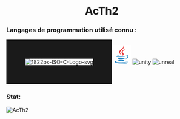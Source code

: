 
<br>
<h1 align="center">AcTh2</h1>

<h3 align="left">Langages de programmation utilisé connu :</h3><img src="https://upload.wikimedia.org/wikipedia/commons/4/4b/Bash_Logo_Colored.svg" alt="1822px-ISO-C-Logo-svg" border="50" height="50"><img src="https://raw.githubusercontent.com/devicons/devicon/master/icons/java/java-original.svg" alt="java" width="50" height="50"/> <img src="https://www.vectorlogo.zone/logos/unity3d/unity3d-icon.svg" alt="unity" width="40" height="40"/> <img src="https://raw.githubusercontent.com/kenangundogan/fontisto/036b7eca71aab1bef8e6a0518f7329f13ed62f6b/icons/svg/brand/unreal-engine.svg" alt="unreal" width="50" height="50"/></p>


<h3 align="left">Stat:</h3>

<img alt="AcTh2" src="https://github-readme-stats.vercel.app/api?username=AcTh2&show_icons=true&theme=dark"/>
